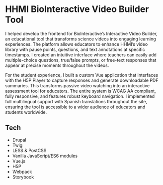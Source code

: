 # HHMI BioInteractive Video Builder Tool

I helped develop the frontend for BioInteractive’s Interactive Video Builder, an educational tool that transforms science videos into engaging learning experiences. The platform allows educators to enhance HHMI’s video library with pause points, questions, and text annotations at specific timestamps. I created an intuitive interface where teachers can easily add multiple-choice questions, true/false prompts, or free-text responses that appear at precise moments throughout the videos.

For the student experience, I built a custom Vue application that interfaces with the H5P Player to capture responses and generate downloadable PDF summaries. This transforms passive video watching into an interactive assessment tool for educators. The entire system is WCAG AA compliant, fully responsive, and features robust keyboard navigation. I implemented full multilingual support with Spanish translations throughout the site, ensuring the tool is accessible to a wider audience of educators and students worldwide.

## Tech

- Drupal
- Twig
- LESS & PostCSS
- Vanilla JavaScript/ES6 modules
- Vue.js
- H5P
- Webpack
- Storybook